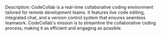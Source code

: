 Description: CodeCollab is a real-time collaborative coding environment tailored for remote development teams. It features live code editing, integrated chat, and a version control system that ensures seamless teamwork. CodeCollab's mission is to streamline the collaborative coding process, making it as efficient and engaging as possible.